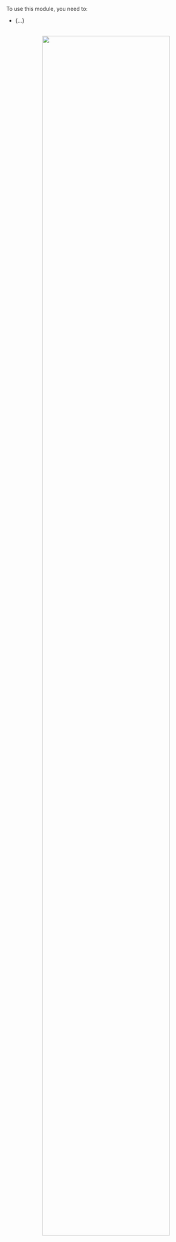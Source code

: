 To use this module, you need to:

- {...}
    <div align="center" style="margin: 2rem;">
        <img src="./static/description/{changes_screenshot}.png" width="90%" style="border-radius: 5px;">
    </div>
